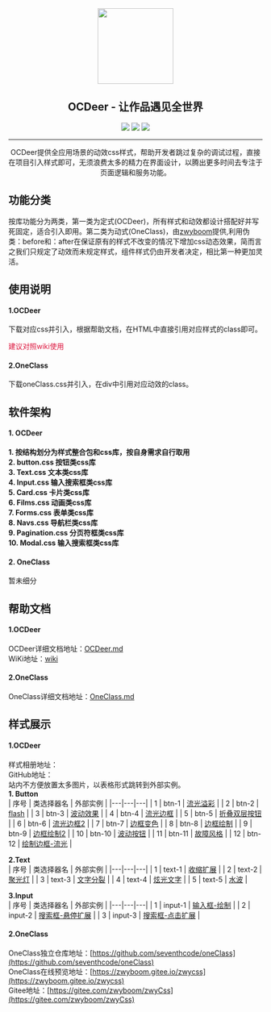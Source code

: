 <div align="center">
    <img width="150" height="150"  src="https://www.ocdeer.cn/show/logo/426.png" > 
</div>
<h2 align="center">OCDeer - 让作品遇见全世界</h2>
<div align="center">

![](https://img.shields.io/badge/Language-html+css-red) ![](https://img.shields.io/badge/Version-0.2.0-blue) ![](https://img.shields.io/badge/QQ群-242750170-green)

</div>

---
<div align="center">
OCDeer提供全应用场景的动效css样式，帮助开发者跳过复杂的调试过程，直接在项目引入样式即可，无须浪费太多的精力在界面设计，以腾出更多时间去专注于页面逻辑和服务功能。  
</div>  


## 功能分类  
按库功能分为两类，第一类为定式(OCDeer)，所有样式和动效都设计搭配好并写死固定，适合引入即用。第二类为动式(OneClass)，由[zwyboom](https://github.com/seventhcode)提供,利用伪类：before和：after在保证原有的样式不改变的情况下增加css动态效果，简而言之我们只规定了动效而未规定样式，组件样式仍由开发者决定，相比第一种更加灵活。  
## 使用说明  
#### 1.OCDeer
下载对应css并引入，根据帮助文档，在HTML中直接引用对应样式的class即可。
<p style="color: #DC143C">建议对照wiki使用</p>  

#### 2.OneClass
下载oneClass.css并引入，在div中引用对应动效的class。
## 软件架构  
#### 1. OCDeer  
**1. 按结构划分为样式整合包和css库，按自身需求自行取用**  
**2. button.css 按钮类css库**   
**3. Text.css 文本类css库**  
**4. Input.css 输入搜索框类css库**  
**5. Card.css 卡片类css库**  
**6. Films.css 动画类css库**  
**7. Forms.css 表单类css库**  
**8. Navs.css 导航栏类css库**  
**9. Pagination.css 分页符框类css库**  
**10. Modal.css 输入搜索框类css库**  

#### 2. OneClass
暂未细分

## 帮助文档  
#### 1.OCDeer  
OCDeer详细文档地址：[OCDeer.md](https://)  
WiKi地址：[wiki](https://)
#### 2.OneClass  
OneClass详细文档地址：[OneClass.md](https://)  

## 样式展示  
#### 1.OCDeer  
样式相册地址：  
GitHub地址：  
站内不方便放置太多图片，以表格形式跳转到外部实例。  
 **1. Button**  
| 序号  | 类选择器名  | 外部实例  |
|---|---|---|
| 1  | btn-1  | [流光溢彩](https://www.ocdeer.cn/ocdeer/ocdeer/btn1.html)  |
| 2  | btn-2  | [flash](http://www.ocdeer.cn/ocdeer/ocdeer/btn2.html)  |
| 3  | btn-3  | [波动效果](http://www.ocdeer.cn/ocdeer/ocdeer/btn3.html)  |
| 4  | btn-4  | [流光边框](http://www.ocdeer.cn/ocdeer/ocdeer/btn4.html)  |
| 5  | btn-5  | [折叠双层按钮](http://www.ocdeer.cn/ocdeer/ocdeer/btn5.html)  |
| 6  | btn-6  | [流光边框2](https://www.ocdeer.cn/ocdeer/btn6/index6.html)  |
| 7  | btn-7  | [边框变色](https://www.ocdeer.cn/ocdeer/btn7/index.html)  |
| 8  | btn-8  | [边框绘制](https://www.ocdeer.cn/ocdeer/abutton/btn8.html)  |
| 9  | btn-9  | [边框绘制2](https://www.ocdeer.cn/ocdeer/btn9/index.html)  |
| 10  | btn-10  | [波动按钮](https://www.ocdeer.cn/ocdeer/btn10/index.html)  |
| 11  | btn-11  | [故障风格](https://www.ocdeer.cn/ocdeer/btn11/index.html)  |
| 12  | btn-12  | [绘制边框-流光](https://www.ocdeer.cn/ocdeer/btn12/index.html)  |  

 **2.Text**  
| 序号  | 类选择器名  | 外部实例  |
|---|---|---|
| 1  | text-1  | [收缩扩展](http://www.ocdeer.cn/ocdeer/ocdeer/text1.html)  |
| 2  | text-2  | [聚光灯](http://www.ocdeer.cn/ocdeer/ocdeer/text2.html)  |
| 3  | text-3  | [文字分裂](https://www.ocdeer.cn/ocdeer/text3/text3.html)  |
| 4  | text-4  | [炫光文字](http://www.ocdeer.cn/ocdeer/ocdeer/text4.html)  |
| 5  | text-5  | [水波](https://www.ocdeer.cn/ocdeer/text5/index.html)  |  

 **3.Input**  
| 序号  | 类选择器名  | 外部实例  |
|---|---|---|
| 1  | input-1  | [输入框-绘制](https://www.ocdeer.cn/ocdeer/input/input1.html)  |
| 2  | input-2  | [搜索框-悬停扩展](https://www.ocdeer.cn/ocdeer/input/input2.html)  |
| 3  | input-3  | [搜索框-点击扩展](https://www.ocdeer.cn/ocdeer/input/input3.html)  |

#### 2.OneClass  
OneClass独立仓库地址：[https://github.com/seventhcode/oneClass](https://github.com/seventhcode/oneClass)  
OneClass在线预览地址：[https://zwyboom.gitee.io/zwycss](https://zwyboom.gitee.io/zwycss)  
Gitee地址：[https://gitee.com/zwyboom/zwyCss](https://gitee.com/zwyboom/zwyCss)  
 



